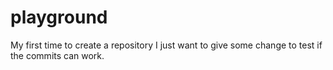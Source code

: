 # playground
My first time to create a repository
I just want to give some change to test if the commits can work.
